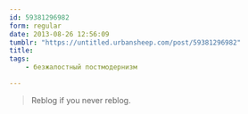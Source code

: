 ```yaml
---
id: 59381296982
form: regular
date: 2013-08-26 12:56:09
tumblr: "https://untitled.urbansheep.com/post/59381296982"
title:
tags:
    - безжалостный постмодернизм

---
```


<blockquote><p>Reblog if you never reblog.</p></blockquote>

